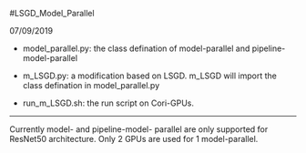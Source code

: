 #LSGD_Model_Parallel

07/09/2019

- model_parallel.py: the class defination of model-parallel and pipeline-model-parallel

- m_LSGD.py: a modification based on LSGD. m_LSGD will import the class defination in model_parallel.py

- run_m_LSGD.sh: the run script on Cori-GPUs.


***********

Currently model- and pipeline-model- parallel are only supported for ResNet50 architecture. Only 2 GPUs are used for 1 model-parallel.



